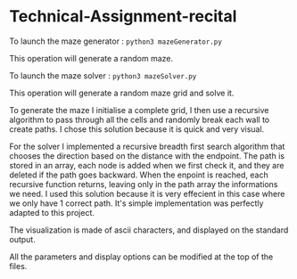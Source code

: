 # Technical-Assignment-recital

To launch the maze generator :
`python3 mazeGenerator.py`

This operation will generate a random maze.

To launch the maze solver :
`python3 mazeSolver.py`

This operation will generate a random maze grid and solve it.

To generate the maze I initialise a complete grid, I then use a recursive algorithm
to pass through all the cells and randomly break each wall to create paths.
I chose this solution because it is quick and very visual.

For the solver I implemented a recursive breadth first search algorithm that chooses the direction
based on the distance with the endpoint. 
The path is stored in an array, each node is added when we first check it, and they are deleted if the path
goes backward. When the enpoint is reached, each recursive function returns, leaving only in the path array
the informations we need.
I used this solution because it is very effecient in this case where we only have 1 correct path.
It's simple implementation was perfectly adapted to this project.

The visualization is made of ascii characters, and displayed on the standard output.

All the parameters and display options can be modified at the top of the files.
